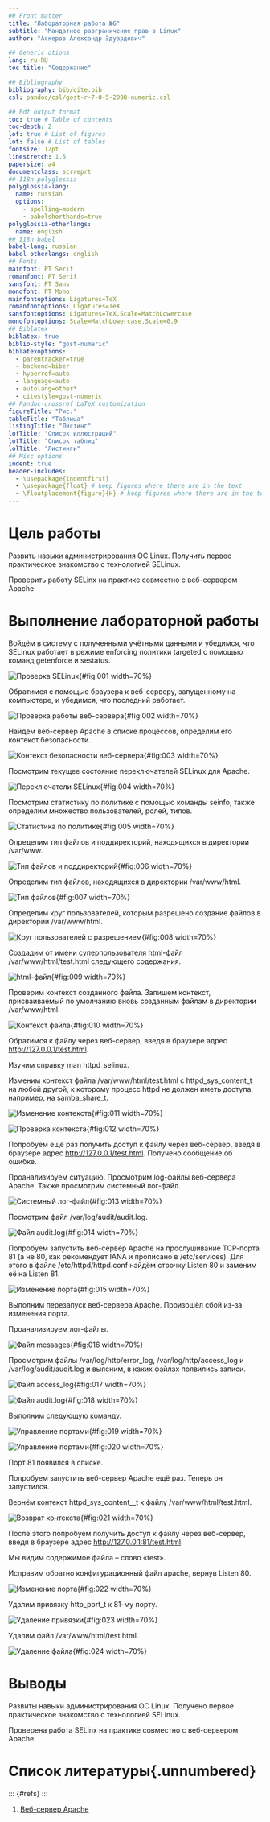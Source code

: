 ```yaml
---
## Front matter
title: "Лабораторная работа №6"
subtitle: "Мандатное разграничение прав в Linux"
author: "Аскеров Александр Эдуардович"

## Generic otions
lang: ru-RU
toc-title: "Содержание"

## Bibliography
bibliography: bib/cite.bib
csl: pandoc/csl/gost-r-7-0-5-2008-numeric.csl

## Pdf output format
toc: true # Table of contents
toc-depth: 2
lof: true # List of figures
lot: false # List of tables
fontsize: 12pt
linestretch: 1.5
papersize: a4
documentclass: scrreprt
## I18n polyglossia
polyglossia-lang:
  name: russian
  options:
	- spelling=modern
	- babelshorthands=true
polyglossia-otherlangs:
  name: english
## I18n babel
babel-lang: russian
babel-otherlangs: english
## Fonts
mainfont: PT Serif
romanfont: PT Serif
sansfont: PT Sans
monofont: PT Mono
mainfontoptions: Ligatures=TeX
romanfontoptions: Ligatures=TeX
sansfontoptions: Ligatures=TeX,Scale=MatchLowercase
monofontoptions: Scale=MatchLowercase,Scale=0.9
## Biblatex
biblatex: true
biblio-style: "gost-numeric"
biblatexoptions:
  - parentracker=true
  - backend=biber
  - hyperref=auto
  - language=auto
  - autolang=other*
  - citestyle=gost-numeric
## Pandoc-crossref LaTeX customization
figureTitle: "Рис."
tableTitle: "Таблица"
listingTitle: "Листинг"
lofTitle: "Список иллюстраций"
lotTitle: "Список таблиц"
lolTitle: "Листинги"
## Misc options
indent: true
header-includes:
  - \usepackage{indentfirst}
  - \usepackage{float} # keep figures where there are in the text
  - \floatplacement{figure}{H} # keep figures where there are in the text
---
```


# Цель работы

Развить навыки администрирования ОС Linux. Получить первое практическое знакомство с технологией SELinux.

Проверить работу SELinx на практике совместно с веб-сервером Apache.

# Выполнение лабораторной работы

Войдём в систему с полученными учётными данными и убедимся, что SELinux работает в режиме enforcing политики targeted с помощью команд getenforce и sestatus.

![Проверка SELinux](image/1.png){#fig:001 width=70%}

Обратимся с помощью браузера к веб-серверу, запущенному на компьютере, и убедимся, что последний работает.

![Проверка работы веб-сервера](image/2.png){#fig:002 width=70%}

Найдём веб-сервер Apache в списке процессов, определим его контекст безопасности.

![Контекст безопасности веб-сервера](image/3.png){#fig:003 width=70%}

Посмотрим текущее состояние переключателей SELinux для Apache.

![Переключатели SELinux](image/4.png){#fig:004 width=70%}

Посмотрим статистику по политике с помощью команды seinfo, также определим множество пользователей, ролей, типов.

![Статистика по политике](image/5.png){#fig:005 width=70%}

Определим тип файлов и поддиректорий, находящихся в директории /var/www.

![Тип файлов и поддиректорий](image/6.png){#fig:006 width=70%}

Определим тип файлов, находящихся в директории /var/www/html.

![Тип файлов](image/7.png){#fig:007 width=70%}

Определим круг пользователей, которым разрешено создание файлов в директории /var/www/html.

![Круг пользователей с разрешением](image/8.png){#fig:008 width=70%}

Создадим от имени суперпользователя html-файл /var/www/html/test.html следующего содержания.

![html-файл](image/9.png){#fig:009 width=70%}

Проверим контекст созданного файла. Запишем контекст, присваиваемый по умолчанию вновь созданным файлам в директории /var/www/html.

![Контекст файла](image/10.png){#fig:010 width=70%}

Обратимся к файлу через веб-сервер, введя в браузере адрес http://127.0.0.1/test.html.

Изучим справку man httpd_selinux.

Изменим контекст файла /var/www/html/test.html с httpd_sys_content_t на любой другой, к которому процесс httpd не должен иметь доступа, например, на samba_share_t.

![Изменение контекста](image/11.png){#fig:011 width=70%}

![Проверка контекста](image/12.png){#fig:012 width=70%}

Попробуем ещё раз получить доступ к файлу через веб-сервер, введя в браузере адрес http://127.0.0.1/test.html. Получено сообщение об ошибке.

Проанализируем ситуацию. Просмотрим log-файлы веб-сервера Apache. Также просмотрим системный лог-файл.

![Системный лог-файл](image/13.png){#fig:013 width=70%}

Посмотрим файл /var/log/audit/audit.log.

![Файл audit.log](image/14.png){#fig:014 width=70%}

Попробуем запустить веб-сервер Apache на прослушивание ТСР-порта 81 (а не 80, как рекомендует IANA и прописано в /etc/services). Для этого в файле /etc/httpd/httpd.conf найдём строчку Listen 80 и заменим её на Listen 81.

![Изменение порта](image/15.png){#fig:015 width=70%}

Выполним перезапуск веб-сервера Apache. Произошёл сбой из-за изменения порта.

Проанализируем лог-файлы.

![Файл messages](image/16.png){#fig:016 width=70%}

Просмотрим файлы /var/log/http/error_log, /var/log/http/access_log и /var/log/audit/audit.log и выясним, в каких файлах появились записи.

![Файл access_log](image/17.png){#fig:017 width=70%}

![Файл audit.log](image/18.png){#fig:018 width=70%}

Выполним следующую команду.

![Управление портами](image/19.png){#fig:019 width=70%}

![Управление портами](image/20.png){#fig:020 width=70%}

Порт 81 появился в списке.

Попробуем запустить веб-сервер Apache ещё раз. Теперь он запустился.

Вернём контекст httpd_sys_cоntent__t к файлу /var/www/html/test.html.

![Возврат контекста](image/21.png){#fig:021 width=70%}

После этого попробуем получить доступ к файлу через веб-сервер, введя в браузере адрес http://127.0.0.1:81/test.html.

Мы видим содержимое файла – слово «test».

Исправим обратно конфигурационный файл apache, вернув Listen 80.

![Изменение порта](image/22.png){#fig:022 width=70%}

Удалим привязку http_port_t к 81-му порту.

![Удаление привязки](image/23.png){#fig:023 width=70%}

Удалим файл /var/www/html/test.html.

![Удаление файла](image/24.png){#fig:024 width=70%}

# Выводы

Развиты навыки администрирования ОС Linux. Получено первое практическое знакомство с технологией SELinux.

Проверена работа SELinx на практике совместно с веб-сервером Apache.

# Список литературы{.unnumbered}

::: {#refs}
:::
1. [Веб-сервер Apache](https://httpd.apache.org/)
